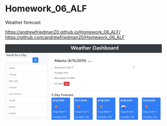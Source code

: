 # Homework_06_ALF
Weather forecast




https://andrewfriedman20.github.io/Homework_06_ALF/
https://github.com/andrewfriedman20/Homework_06_ALF

![The user enters city name in the upper left.](https://github.com/andrewfriedman20/Homework_06_ALF/blob/54e47f4f122cebc0756f9d01bb12a957cfbc4cb3/Screencap.png)
